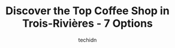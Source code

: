 ---
layout: ampstory
image: https://i0.wp.com/www.auto.or.id/wp-content/uploads/2023/06/cafe-morgane-notre-dame-0-trois-rivic3a8res-1686326418.jpeg?resize=640,853
author: techidn
featured: false
description: Trois-Rivières, Quebec, Canada is a haven for Coffee Shop enthusiasts, boasting an impressive array of 7 top-notch establishments. Whether youre a seasoned connoisseur or simply curious to
title: Discover the Top Coffee Shop in Trois-Rivières - 7 Options
cover:
   title: Discover the Top Coffee Shop in Trois-Rivières - 7 Options
   subtitle: AUTO.OR.ID
   background: https://www.auto.or.id/wp-content/uploads/2023/06/cafe-morgane-notre-dame-0-trois-rivic3a8res-1686326418.jpeg

pages: 
 - layout: thirds
   top: <h1>#1 Cafe Morgane</h1>
   bottom: "<p>Great place to do some homework or study. It is just way too busy here. There were very few tables open when I arrived and parking was even worse. It was very clean thoug</p>"
   background: https://www.auto.or.id/wp-content/uploads/2023/06/cafe-morgane-notre-dame-1-trois-rivic3a8res-1686326420.jpeg
   backgroundblur: true
 - layout: thirds
   top: <h1>#2 Starbucks</h1>
   bottom: "<p>4225 Bd des Forges, Trois-Rivières, QC G8Y 1W2, Canada</p>"
   background: https://www.auto.or.id/wp-content/uploads/2023/06/cafe-morgane-notre-dame-2-trois-rivic3a8res-1686326420.jpeg
   cta:
      link: https://www.auto.or.id/discover-the-top-coffee-shop-in-trois-rivieres-7-options/
      text: Discover the Top Coffee Shop in Trois-Rivières - 7 Options
 - layout: thirds
   top: <h1>#3 Starbucks</h1>
   bottom: "<p>5005 Rue Marion, Trois-Rivières, QC G9A 6L1, Canada</p>"
   background: https://images.unsplash.com/photo-1594420307817-3b626ca9578a?ixlib=rb-4.0.3&ixid=MnwxMjA3fDB8MHxwaG90by1wYWdlfHx8fGVufDB8fHx8&auto=format&fit=crop&w=640&h=853&q=80
   cta:
      link: https://www.auto.or.id/discover-the-top-coffee-shop-in-trois-rivieres-7-options/
      text: Discover the Top Coffee Shop in Trois-Rivières - 7 Options
 - layout: thirds
   top: <h1>#4 Café Morgane</h1>
   bottom: "<p>5680 Boulevard Jean-XXIII, Trois-Rivières, Quebec G8Z 4B5, Canada</p>"
   background: https://images.unsplash.com/photo-1602343231320-87c11b1adcda?ixlib=rb-4.0.3&ixid=MnwxMjA3fDB8MHxwaG90by1wYWdlfHx8fGVufDB8fHx8&auto=format&fit=crop&w=640&h=853&q=80
   cta:
      link: https://www.auto.or.id/discover-the-top-coffee-shop-in-trois-rivieres-7-options/
      text: Discover the Top Coffee Shop in Trois-Rivières - 7 Options
 - layout: thirds
   top: <h1>#5 Cafe Morgane Notre Dame</h1>
   bottom: "<p>100 Rue des Forges, Trois-Rivières, QC G9A 2G8, Canada</p>"
   background: https://images.unsplash.com/photo-1594502225401-a9eab8b405dd?ixlib=rb-4.0.3&ixid=MnwxMjA3fDB8MHxwaG90by1wYWdlfHx8fGVufDB8fHx8&auto=format&fit=crop&w=640&h=853&q=80
   cta:
      link: https://www.auto.or.id/discover-the-top-coffee-shop-in-trois-rivieres-7-options/
      text: Discover the Top Coffee Shop in Trois-Rivières - 7 Options
 - layout: thirds
   top: <h1>#6 Cafe Morgane</h1>
   bottom: "<p>2 Rue des Ormeaux, Trois-Rivières, QC G8W 1S8, Canada</p>"
   background: https://images.unsplash.com/photo-1567449394863-577a4311b51c?ixlib=rb-4.0.3&ixid=MnwxMjA3fDB8MHxwaG90by1wYWdlfHx8fGVufDB8fHx8&auto=format&fit=crop&w=640&h=853&q=80
   cta:
      link: https://www.auto.or.id/discover-the-top-coffee-shop-in-trois-rivieres-7-options/
      text: Discover the Top Coffee Shop in Trois-Rivières - 7 Options
 - layout: thirds
   top: <h1>#7 Café Morgane Royale</h1>
   bottom: "<p>418 Rue des Forges, Trois-Rivières, QC G9A 2H3, Canada</p>"
   background: https://images.unsplash.com/photo-1627404760301-8efc143749c8?ixlib=rb-4.0.3&ixid=MnwxMjA3fDB8MHxwaG90by1wYWdlfHx8fGVufDB8fHx8&auto=format&fit=crop&w=640&h=853&q=80
   cta:
      link: https://www.auto.or.id/discover-the-top-coffee-shop-in-trois-rivieres-7-options/
      text: Discover the Top Coffee Shop in Trois-Rivières - 7 Options
 - layout: thirds
   middle: Continue reading...
   background: https://images.unsplash.com/photo-1639928192091-52a0f057a03a?ixlib=rb-4.0.3&ixid=MnwxMjA3fDB8MHxwaG90by1wYWdlfHx8fGVufDB8fHx8&auto=format&fit=crop&w=640&h=853&q=80
   cta:
      link: https://www.auto.or.id/discover-the-top-coffee-shop-in-trois-rivieres-7-options/
      text: Discover the Top Coffee Shop in Trois-Rivières - 7 Options

---